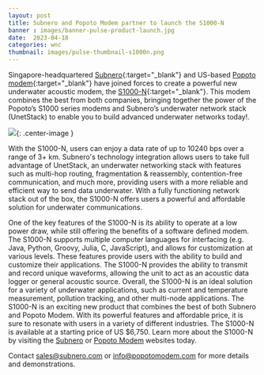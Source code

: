 ```yaml
---
layout: post
title: Subnero and Popoto Modem partner to launch the S1000-N
banner : images/banner-pulse-product-launch.jpg
date:  2023-04-18
categories: wnc
thumbnail: images/pulse-thumbnail-s1000n.png
---
```


Singapore-headquartered [Subnero](http://subnero.com){:target="_blank"} and US-based [Popoto modem](https://www.popotomodem.com/){:target="_blank"} have joined forces to create a powerful new underwater acoustic modem, the [S1000-N](https://subnero.com/products/s1000n.html){:target="_blank"}. This modem combines the best from both companies, bringing together the power of the Popoto’s S1000 series modems and Subnero’s underwater network stack (UnetStack) to enable you to build advanced underwater networks today!.

![]({{site.baseurl}}/images/s1000n.png){: .center-image  }

With the S1000-N, users can enjoy a data rate of up to 10240 bps over a range of 3+ km. Subnero's technology integration allows users to take full advantage of UnetStack, an underwater networking stack with features such as multi-hop routing, fragmentation & reassembly, contention-free communication, and much more, providing users with a more reliable and efficient way to send data underwater. With a fully functioning network stack out of the box, the S1000-N offers users a powerful and affordable solution for underwater communications.

One of the key features of the S1000-N is its ability to operate at a low power draw, while still offering the benefits of a software defined modem. The S1000-N supports multiple computer languages for interfacing (e.g. Java, Python, Groovy, Julia, C, JavaScript), and allows for customization at various levels. These features provide users with the ability to build and customize their applications. The S1000-N provides the ability to transmit and record unique waveforms, allowing the unit to act as an acoustic data logger or general acoustic source. Overall, the S1000-N is an ideal solution for a variety of underwater applications, such as current and temperature measurement, pollution tracking, and other multi-node applications. The S1000-N is an exciting new product that combines the best of both Subnero and Popoto Modem. With its powerful features and affordable price, it is sure to resonate with users in a variety of different industries. The S1000-N is available at a starting price of US $6,750. Learn more about the S1000-N by visiting the [Subnero](https://subnero.com/products/s1000n.html) or [Popoto Modem](https://www.popotomodem.com/) websites today.

Contact [sales@subnero.com](mailto:sales@subnero.com) or [info@popotomodem.com](mailto:info@popotomodem.com) for more details and demonstrations.
